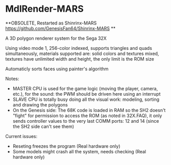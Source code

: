 # MdlRender-MARS

**OBSOLETE, Restarted as Shinrinx-MARS https://github.com/GenesisFan64/Shinrinx-MARS **

A 3D polygon renderer system for the Sega 32X

Using video mode 1, 256-color indexed, supports triangles and quads simultaneously, materials supported are: solid colors and textures mixed, textures have unlimited width and height, the only limit is the ROM size

Automaticly sorts faces using painter's algorithm

Notes:
- MASTER CPU is used for the game logic (moving the player, camera, etc.), for the sound: the PWM should be driven here using an interrupt
- SLAVE CPU is totally busy doing all the visual work: modeling, sorting and drawing the polygons
- On the Genesis side: The 68K code is loaded in RAM so the SH2 doesn't "fight" for permission to access the ROM (as noted in 32X.FAQ), it only sends controller values to the very last COMM ports: 12 and 14 (since the SH2 side can't see them)

Current issues:
- Reseting freezes the program (Real hardware only)
- Some models might crash all the system, needs checking (Real hardware only)

